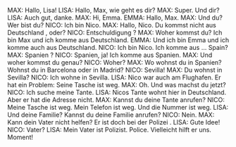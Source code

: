 MAX:
Hallo, Lisa!
LISA:
Hallo, Max, wie geht es dir?
MAX:
Super. Und dir?
LISA:
Auch gut, danke.
MAX:
Hi, Emma.
EMMA:
Hallo, Max.
MAX:
Und du? Wer bist du?
NICO:
Ich bin Nico.
MAX:
Hallo, Nico. Du kommst nicht aus Deutschland , oder?
NICO:
Entschuldigung ?
MAX:
Woher kommst du? Ich bin Max und ich komme aus Deutschland.
EMMA:
Und ich bin Emma und ich komme auch aus Deutschland.
NICO:
Ich bin Nico. Ich komme aus ... Spain?
MAX:
Spanien ?
NICO:
Spanien, ja! Ich komme aus Spanien. 
MAX:
Und woher kommst du genau?
NICO:
Woher?
MAX:
Wo wohnst du in Spanien? Wohnst du in Barcelona oder in Madrid?
NICO:
Sevilla!
MAX:
Du wohnst in Sevilla?
NICO:
Ich wohne in Sevilla. 
LISA:
Nico war auch am Flughafen. Er hat ein Problem: Seine Tasche ist weg.
MAX:
Oh. Und was machst du jetzt?
NICO:
Ich suche meine Tante.
LISA:
Nicos Tante wohnt hier in Deutschland. Aber er hat die Adresse nicht.
MAX:
Kannst du deine Tante anrufen?
NICO:
Meine Tasche ist weg. Mein Telefon ist weg. Und die Nummer ist weg.
LISA:
Und deine Familie? Kannst du deine Familie anrufen?
NICO:
Nein.
MAX:
Kann dein Vater nicht helfen? Er ist doch bei der Polizei .
LISA:
Gute Idee!
NICO:
Vater?
LISA:
Mein Vater ist Polizist. Police. Vielleicht hilft er uns. Moment!
